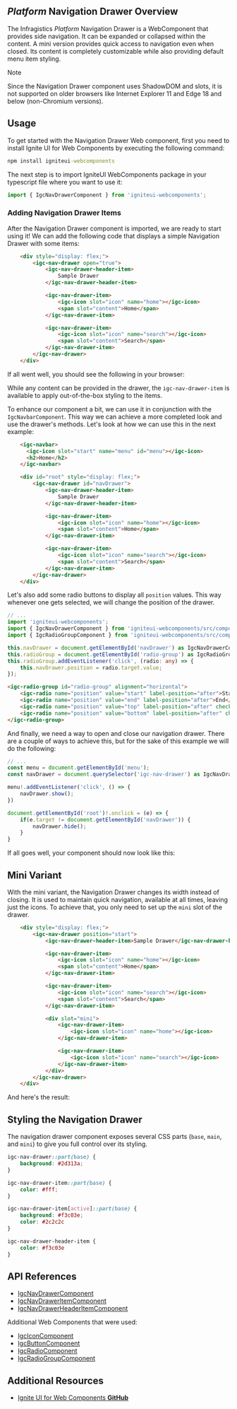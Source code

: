 ## $Platform$ Navigation Drawer Overview

The Infragistics $Platform$ Navigation Drawer is a WebComponent that provides side navigation. It can be expanded or collapsed within the content. A mini version provides quick access to navigation even when closed. Its content is completely customizable while also providing default menu item styling.

> [!NOTE]
> Since the Navigation Drawer component uses ShadowDOM and slots, it is not supported on older browsers like Internet Explorer 11 and Edge 18 and below (non-Chromium versions).

## Usage

To get started with the Navigation Drawer Web component, first you need to install Ignite UI for Web Components by executing the following command:

```cmd
npm install igniteui-webcomponents
```

The next step is to import IgniteUI WebComponents package in your typescript file where you want to use it:

```ts
import { IgcNavDrawerComponent } from 'igniteui-webcomponents';
```

### Adding Navigation Drawer Items

After the Navigation Drawer component is imported, we are ready to start using it! We can add the following code that displays a simple Navigation Drawer with some items:

```html
    <div style="display: flex;">
        <igc-nav-drawer open="true">
            <igc-nav-drawer-header-item>
                Sample Drawer
            </igc-nav-drawer-header-item>

            <igc-nav-drawer-item>
                <igc-icon slot="icon" name="home"></igc-icon>
                <span slot="content">Home</span>
            </igc-nav-drawer-item>

            <igc-nav-drawer-item>
                <igc-icon slot="icon" name="search"></igc-icon>
                <span slot="content">Search</span>
            </igc-nav-drawer-item>
        </igc-nav-drawer>
    </div>
```

If all went well, you should see the following in your browser:

<code-view style="height: 300px"
           data-demos-base-url="{environment:dvDemosBaseUrl}"
           iframe-src="{environment:dvDemosBaseUrl}/menus/nav-drawer-add-drawer-items"
           alt="$Platform$ Navigation Drawer Items Example"
           github-src="menus/nav-drawer/add-drawer-items">
</code-view>

While any content can be provided in the drawer, the `igc-nav-drawer-item` is available to apply out-of-the-box styling to the items.

To enhance our component a bit, we can use it in conjunction with the `IgcNavbarComponent`. This way we can achieve a more completed look and use the drawer's methods. Let's look at how we can use this in the next example:

```html
    <igc-navbar>
      <igc-icon slot="start" name="menu" id="menu"></igc-icon>
      <h2>Home</h2>
    </igc-navbar>

    <div id="root" style="display: flex;">
        <igc-nav-drawer id="navDrawer">
            <igc-nav-drawer-header-item>
                Sample Drawer
            </igc-nav-drawer-header-item>

            <igc-nav-drawer-item>
                <igc-icon slot="icon" name="home"></igc-icon>
                <span slot="content">Home</span>
            </igc-nav-drawer-item>

            <igc-nav-drawer-item>
                <igc-icon slot="icon" name="search"></igc-icon>
                <span slot="content">Search</span>
            </igc-nav-drawer-item>
        </igc-nav-drawer>
    </div>
```

Let's also add some radio buttons to display all `position` values. This way whenever one gets selected, we will change the position of the drawer.

```ts
// ...
import 'igniteui-webcomponents';
import { IgcNavDrawerComponent } from 'igniteui-webcomponents/src/components/nav-drawer/nav-drawer';
import { IgcRadioGroupComponent } from 'igniteui-webcomponents/src/components/radio-group/radio-group';

this.navDrawer = document.getElementById('navDrawer') as IgcNavDrawerComponent;
this.radioGroup = document.getElementById('radio-group') as IgcRadioGroupComponent;
this.radioGroup.addEventListener('click', (radio: any) => {
    this.navDrawer.position = radio.target.value;
});
```

```html
<igc-radio-group id="radio-group" alignment="horizontal">
    <igc-radio name="position" value="start" label-position="after">Start</igc-radio>
    <igc-radio name="position" value="end" label-position="after">End</igc-radio>
    <igc-radio name="position" value="top" label-position="after" checked="true">Top</igc-radio>
    <igc-radio name="position" value="bottom" label-position="after" checked="true">Bottom</igc-radio>
</igc-radio-group>
```

And finally, we need a way to open and close our navigation drawer. There are a couple of ways to achieve this, but for the sake of this example we will do the following:

```ts
// ...
const menu = document.getElementById('menu');
const navDrawer = document.querySelector('igc-nav-drawer') as IgcNavDrawerComponent;

menu!.addEventListener('click', () => {
    navDrawer.show();
})

document.getElementById('root')!.onclick = (e) => {
    if(e.target != document.getElementById('navDrawer')) {
        navDrawer.hide();
    }
}
```


If all goes well, your component should now look like this:

<code-view style="height: 500px"
           data-demos-base-url="{environment:dvDemosBaseUrl}"
           iframe-src="{environment:dvDemosBaseUrl}/menus/nav-drawer-add-positions-navbar"
           alt="$Platform$ Navigation Drawer Navbar Example"
           github-src="menus/nav-drawer/add-positions-navbar">
</code-view>

## Mini Variant

With the mini variant, the Navigation Drawer changes its width instead of closing. It is used to maintain quick navigation, available at all times, leaving just the icons. To achieve that, you only need to set up the `mini` slot of the drawer.

```html
    <div style="display: flex;">
        <igc-nav-drawer position="start">
            <igc-nav-drawer-header-item>Sample Drawer</igc-nav-drawer-header-item>

            <igc-nav-drawer-item>
                <igc-icon slot="icon" name="home"></igc-icon>
                <span slot="content">Home</span>
            </igc-nav-drawer-item>

            <igc-nav-drawer-item>
                <igc-icon slot="icon" name="search"></igc-icon>
                <span slot="content">Search</span>
            </igc-nav-drawer-item>

            <div slot="mini">
                <igc-nav-drawer-item>
                    <igc-icon slot="icon" name="home"></igc-icon>
                </igc-nav-drawer-item>

                <igc-nav-drawer-item>
                    <igc-icon slot="icon" name="search"></igc-icon>
                </igc-nav-drawer-item>
            </div>
        </igc-nav-drawer>
    </div>
```

And here's the result:

<code-view style="height: 500px"
           data-demos-base-url="{environment:dvDemosBaseUrl}"
           iframe-src="{environment:dvDemosBaseUrl}/menus/nav-drawer-add-mini"
           alt="$Platform$ Navigation Drawer Mini Example"
           github-src="menus/nav-drawer/add-mini">
</code-view>

## Styling the Navigation Drawer

The navigation drawer component exposes several CSS parts (`base`, `main`, and `mini`) to give you full control over its styling.

```scss
igc-nav-drawer::part(base) {
    background: #2d313a;
}

igc-nav-drawer-item::part(base) {
    color: #fff;
}

igc-nav-drawer-item[active]::part(base) {
    background: #f3c03e;
    color: #2c2c2c
}

igc-nav-drawer-header-item {
    color: #f3c03e
}
```

<code-view style="height: 500px"
           data-demos-base-url="{environment:dvDemosBaseUrl}"
           iframe-src="{environment:dvDemosBaseUrl}/menus/nav-drawer-styling"
           alt="$Platform$ Navigation Drawer Styling Example"
           github-src="menus/nav-drawer/styling">
</code-view>

## API References

* [IgcNavDrawerComponent]()
* [IgcNavDrawerItemComponent]()
* [IgcNavDrawerHeaderItemComponent]()

Additional Web Components that were used:

* [IgcIconComponent]()
* [IgcButtonComponent]()
* [IgcRadioComponent]()
* [IgcRadioGroupComponent]()

## Additional Resources

<div class="divider--half"></div>

* [Ignite UI for Web Components **GitHub**](https://github.com/IgniteUI/igniteui-webcomponents)